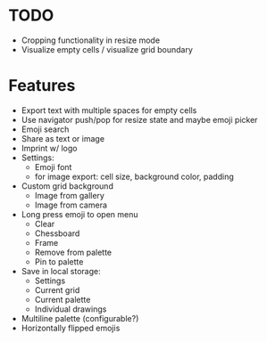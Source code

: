 TODO
====
* Cropping functionality in resize mode
* Visualize empty cells / visualize grid boundary

Features
========
* Export text with multiple spaces for empty cells
* Use navigator push/pop for resize state and maybe emoji picker
* Emoji search
* Share as text or image
* Imprint w/ logo
* Settings:
  * Emoji font
  * for image export: cell size, background color, padding
* Custom grid background
  * Image from gallery
  * Image from camera
* Long press emoji to open menu
  * Clear
  * Chessboard
  * Frame
  * Remove from palette
  * Pin to palette
* Save in local storage:
  * Settings
  * Current grid
  * Current palette
  * Individual drawings
* Multiline palette (configurable?)
* Horizontally flipped emojis